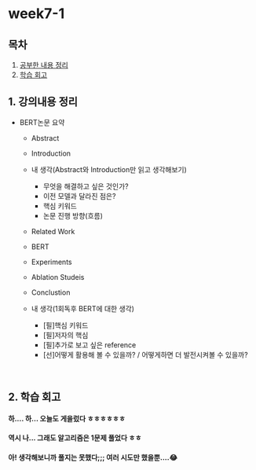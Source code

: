 <!--
구조
*
    *
        * <br>
            &nbsp; - &nbsp; <br>
                &nbsp;&nbsp;&nbsp;&nbsp; ‣ &nbsp; <br>
                    &nbsp;&nbsp;&nbsp;&nbsp;&nbsp;&nbsp;&nbsp;&nbsp; * &nbsp; <br>
-->

# week7-1 

## 목차 

1. [공부한 내용 정리](#1-공부한-내용-정리)
2. [학습 회고](#2-학습-회고)

## 1. 강의내용 정리
* BERT논문 요약

    * Abstract

    * Introduction

    * 내 생각(Abstract와 Introduction만 읽고 생각해보기)
        * 무엇을 해결하고 싶은 것인가?
        * 이전 모델과 달라진 점은?
        * 핵심 키워드
        * 논문 진행 방향(흐름)

    * Related Work

    * BERT

    * Experiments

    * Ablation Studeis

    * Conclustion

    * 내 생각(1회독후 BERT에 대한 생각)
        * [필]핵심 키워드
        * [필]저자의 핵심
        * [필]추가로 보고 싶은 reference
        * [선]어떻게 활용해 볼 수 있을까? / 어떻게하면 더 발전시켜볼 수 있을까?

<br>


## 2. 학습 회고

#### 하.... 하... 오늘도 게을렀다 ㅎㅎㅎㅎㅎㅎ
#### 역시 나... 그래도 알고리즘은 1문제 풀었다 ㅎㅎ 
#### 아! 생각해보니까 풀지는 못했다;;; 여러 시도만 했을뿐....😂

<br>